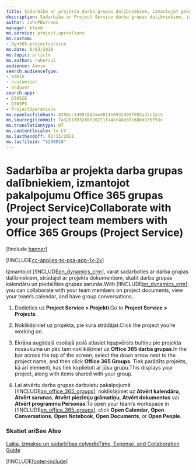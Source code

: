 ```yaml
---
title: Sadarbība ar projekta darba grupas dalībniekiem, izmantojot pakalpojumu Office 365 grupas
description: Sadarbība ar Project Service darba grupas dalībniekiem, izmantojot pakalpojumu Office 365 grupas
author: JohnPBurrows
manager: kfend
ms.service: project-operations
ms.custom:
- dyn365-projectservice
ms.date: 8/03/2018
ms.topic: article
ms.author: ruhercul
audience: Admin
search.audienceType:
- admin
- customizer
- enduser
search.app:
- D365CE
- D365PS
- ProjectOperations
ms.openlocfilehash: 8290cc14991843aed814b0932d98f892a35c2a15
ms.sourcegitcommit: fa32b1893286f20271fa4ec4be8fc68bd135f53c
ms.translationtype: HT
ms.contentlocale: lv-LV
ms.lasthandoff: 02/15/2021
ms.locfileid: "5290818"
---
```

# <a name="collaborate-with-your-project-team-members-with-office-365-groups-project-service"></a><span data-ttu-id="fa56b-103">Sadarbība ar projekta darba grupas dalībniekiem, izmantojot pakalpojumu Office 365 grupas (Project Service)</span><span class="sxs-lookup"><span data-stu-id="fa56b-103">Collaborate with your project team members with Office 365 Groups (Project Service)</span></span>

[!include [banner](../includes/psa-now-project-operations.md)]

[!INCLUDE[cc-applies-to-psa-app-1x-2x](../includes/cc-applies-to-psa-app-1x-2x.md)]

<span data-ttu-id="fa56b-104">Izmantojot [!INCLUDE[pn_dynamics_crm](../includes/pn-dynamics-crm.md)], varat sadarboties ar darba grupas dalībniekiem, strādājot ar projekta dokumentiem, skatīt darba grupas kalendāru un piedalīties grupas sarunās.</span><span class="sxs-lookup"><span data-stu-id="fa56b-104">With [!INCLUDE[pn_dynamics_crm](../includes/pn-dynamics-crm.md)], you can collaborate with your team members on project documents, view your team’s calendar, and have group conversations.</span></span>  
  
1. <span data-ttu-id="fa56b-105">Dodieties uz **Project Service > Projekti**.</span><span class="sxs-lookup"><span data-stu-id="fa56b-105">Go to **Project Service > Projects**.</span></span>  
  
2. <span data-ttu-id="fa56b-106">Noklikšķiniet uz projekta, pie kura strādājat.</span><span class="sxs-lookup"><span data-stu-id="fa56b-106">Click the project you’re working on.</span></span>  
  
3. <span data-ttu-id="fa56b-107">Ekrāna augšdaļā esošajā joslā atlasiet lejupvērsto bultiņu pie projekta nosaukuma un pēc tam noklikšķiniet uz **Office 365 darba grupas**.</span><span class="sxs-lookup"><span data-stu-id="fa56b-107">In the bar across the top of the screen, select the down arrow next to the project name, and then click **Office 365 Groups**.</span></span> <span data-ttu-id="fa56b-108">Tiek parādīts projekts, kā arī elementi, kas tiek koplietoti ar jūsu grupu.</span><span class="sxs-lookup"><span data-stu-id="fa56b-108">This displays your project, along with items shared with your group.</span></span>  
  
4. <span data-ttu-id="fa56b-109">Lai atvērtu darba grupas darbvietu pakalpojumā [!INCLUDE[pn_office_365_groups](../includes/pn-office-365-groups.md)], noklikšķiniet uz **Atvērt kalendāru**, **Atvērt sarunas**, **Atvērt piezīmju grāmatiņu**, **Atvērt dokumentus** vai **Atvērt programmu Personas**.</span><span class="sxs-lookup"><span data-stu-id="fa56b-109">To open your team’s workspace in [!INCLUDE[pn_office_365_groups](../includes/pn-office-365-groups.md)], click **Open Calendar**, **Open Conversations**, **Open Notebook**, **Open Documents**, or **Open People**.</span></span>  
  
### <a name="see-also"></a><span data-ttu-id="fa56b-110">Skatiet arī</span><span class="sxs-lookup"><span data-stu-id="fa56b-110">See Also</span></span>  
 [<span data-ttu-id="fa56b-111">Laika, izmaksu un sadarbības ceļvedis</span><span class="sxs-lookup"><span data-stu-id="fa56b-111">Time, Expense, and Collaboration Guide</span></span>](../psa/time-expense-collaboration-guide.md)


[!INCLUDE[footer-include](../includes/footer-banner.md)]